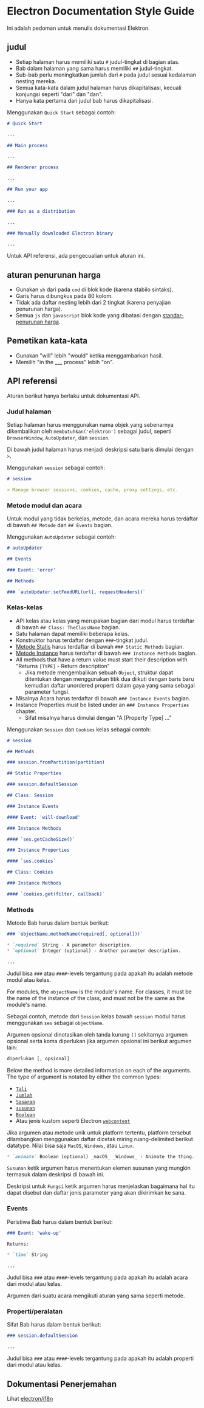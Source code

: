 # Electron Documentation Style Guide

Ini adalah pedoman untuk menulis dokumentasi Elektron.

## judul

* Setiap halaman harus memiliki satu ` # ` judul-tingkat di bagian atas.
* Bab dalam halaman yang sama harus memiliki ` ## ` judul-tingkat.
* Sub-bab perlu meningkatkan jumlah dari `#` pada judul sesuai kedalaman nesting mereka.
* Semua kata-kata dalam judul halaman harus dikapitalisasi, kecuali konjungsi seperti "dari" dan "dan".
* Hanya kata pertama dari judul bab harus dikapitalisasi.

Menggunakan `Quick Start` sebagai contoh:

```markdown
# Quick Start

...

## Main process

...

## Renderer process

...

## Run your app

...

### Run as a distribution

...

### Manually downloaded Electron binary

...
```

Untuk API referensi, ada pengecualian untuk aturan ini.

## aturan penurunan harga

* Gunakan `sh` dari pada `cmd` di blok kode (karena stabilo sintaks).
* Garis harus dibungkus pada 80 kolom.
* Tidak ada daftar nesting lebih dari 2 tingkat (karena penyajian penurunan harga).
* Semua `js` dan `javascript` blok kode yang dibatasi dengan [standar-penurunan harga](http://npm.im/standard-markdown).

## Pemetikan kata-kata

* Gunakan "will" lebih "would" ketika menggambarkan hasil.
* Memilih "in the ___ process" lebih "on".

## API referensi

Aturan berikut hanya berlaku untuk dokumentasi API.

### Judul halaman

Setiap halaman harus menggunakan nama objek yang sebenarnya dikembalikan oleh `membutuhkan('elektron')` sebagai judul, seperti `BrowserWindow`, `AutoUpdater`, dan `session`.

Di bawah judul halaman harus menjadi deskripsi satu baris dimulai dengan `>`.

Menggunakan `session` sebagai contoh:

```markdown
# session

> Manage browser sessions, cookies, cache, proxy settings, etc.
```

### Metode modul dan acara

Untuk modul yang tidak berkelas, metode, dan acara mereka harus terdaftar di bawah `## Metode` dan `## Events` bagian.

Menggunakan `AutoUpdater` sebagai contoh:

```markdown
# autoUpdater

## Events

### Event: 'error'

## Methods

### `autoUpdater.setFeedURL(url[, requestHeaders])`
```

### Kelas-kelas

* API kelas atau kelas yang merupakan bagian dari modul harus terdaftar di bawah `## Class: TheClassName` bagian.
* Satu halaman dapat memiliki beberapa kelas.
* Konstruktor harus terdaftar dengan `###`-tingkat judul.
* [Metode Statis](https://developer.mozilla.org/en-US/docs/Web/JavaScript/Reference/Classes/static) harus terdaftar di bawah `### Static Methods` bagian.
* [Metode Instance](https://developer.mozilla.org/en-US/docs/Web/JavaScript/Reference/Classes#Prototype_methods) harus terdaftar di bawah `### Instance Methods` bagian.
* All methods that have a return value must start their description with "Returns `[TYPE]` - Return description"
  * Jika metode mengembalikan sebuah `Object`, struktur dapat ditentukan dengan menggunakan titik dua diikuti dengan baris baru kemudian daftar unordered properti dalam gaya yang sama sebagai parameter fungsi.
* Misalnya Acara harus terdaftar di bawah `### Instance Events` bagian.
* Instance Properties must be listed under an `### Instance Properties` chapter.
  * Sifat misalnya harus dimulai dengan "A [Property Type] ..."

Menggunakan `Session` dan `Cookies` kelas sebagai contoh:

```markdown
# session

## Methods

### session.fromPartition(partition)

## Static Properties

### session.defaultSession

## Class: Session

### Instance Events

#### Event: 'will-download'

### Instance Methods

#### `ses.getCacheSize()`

### Instance Properties

#### `ses.cookies`

## Class: Cookies

### Instance Methods

#### `cookies.get(filter, callback)`
```

### Methods

Metode Bab harus dalam bentuk berikut:

```markdown
### `objectName.methodName(required[, optional]))`

* `required` String - A parameter description.
* `optional` Integer (optional) - Another parameter description.

...
```

Judul bisa `###` atau `####`-levels tergantung pada apakah itu adalah metode modul atau kelas.

For modules, the `objectName` is the module's name. For classes, it must be the name of the instance of the class, and must not be the same as the module's name.

Sebagai contoh, metode dari `Session` kelas bawah `session` modul harus menggunakan `ses` sebagai `objectName`.

Argumen opsional dinotasikan oleh tanda kurung `[]` sekitarnya argumen opsional serta koma diperlukan jika argumen opsional ini berikut argumen lain:

```sh
diperlukan [, opsional]
```

Below the method is more detailed information on each of the arguments. The type of argument is notated by either the common types:

* [`Tali`](https://developer.mozilla.org/en-US/docs/Web/JavaScript/Reference/Global_Objects/String)
* [`Jumlah`](https://developer.mozilla.org/en-US/docs/Web/JavaScript/Reference/Global_Objects/Number)
* [`Sasaran`](https://developer.mozilla.org/en-US/docs/Web/JavaScript/Reference/Global_Objects/Object)
* [`susunan`](https://developer.mozilla.org/en-US/docs/Web/JavaScript/Reference/Global_Objects/Array)
* [`Boolean`](https://developer.mozilla.org/en-US/docs/Web/JavaScript/Reference/Global_Objects/Boolean)
* Atau jenis kustom seperti Electron [`webcontent`](api/web-contents.md)

Jika argumen atau metode unik untuk platform tertentu, platform tersebut dilambangkan menggunakan daftar dicetak miring ruang-delimited berikut datatype. Nilai bisa saja `MacOS`, `Windows`, atau `Linux`.

```markdown
* `animate` Boolean (optional) _macOS_ _Windows_ - Animate the thing.
```

`Susunan` ketik argumen harus menentukan elemen susunan yang mungkin termasuk dalam deskripsi di bawah ini.

Deskripsi untuk `Fungsi` ketik argumen harus menjelaskan bagaimana hal itu dapat disebut dan daftar jenis parameter yang akan dikirimkan ke sana.

### Events

Peristiwa Bab harus dalam bentuk berikut:

```markdown
### Event: 'wake-up'

Returns:

* `time` String

...
```

Judul bisa `###` atau `####`-levels tergantung pada apakah itu adalah acara dari modul atau kelas.

Argumen dari suatu acara mengikuti aturan yang sama seperti metode.

### Properti/peralatan

Sifat Bab harus dalam bentuk berikut:

```markdown
### session.defaultSession

...
```

Judul bisa `###` atau `####`-levels tergantung pada apakah itu adalah properti dari modul atau kelas.

## Dokumentasi Penerjemahan

Lihat [electron/i18n](https://github.com/electron/i18n#readme)
